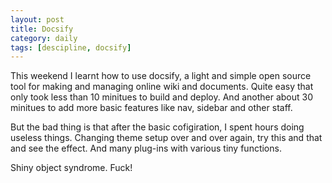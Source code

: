 ```yaml
---
layout: post
title: Docsify
category: daily
tags: [descipline, docsify]
---
```

This weekend I learnt how to use docsify, a light and simple open source tool for making and managing online wiki and documents. Quite easy that only took less than 10 minitues to build and deploy. And another about 30 minitues to add more basic features like nav, sidebar and other staff. 

But the bad thing is that after the basic cofigiration, I spent hours doing useless things. Changing theme setup over and over again, try this and that and see the effect. And many plug-ins with various tiny functions. 

Shiny object syndrome. Fuck!